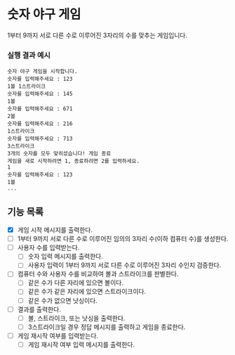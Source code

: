 # 숫자 야구 게임

1부터 9까지 서로 다른 수로 이루어진 3자리의 수를 맞추는 게임입니다. 

### 실행 결과 예시

```
숫자 야구 게임을 시작합니다.
숫자를 입력해주세요 : 123
1볼 1스트라이크
숫자를 입력해주세요 : 145
1볼
숫자를 입력해주세요 : 671
2볼
숫자를 입력해주세요 : 216
1스트라이크
숫자를 입력해주세요 : 713
3스트라이크
3개의 숫자를 모두 맞히셨습니다! 게임 종료
게임을 새로 시작하려면 1, 종료하려면 2를 입력하세요.
1
숫자를 입력해주세요 : 123
1볼
...
```

## 기능 목록
- [X] 게임 시작 메시지를 출력한다. 
- [ ] 1부터 9까지 서로 다른 수로 이루어진 임의의 3자리 수(이하 컴퓨터 수)를 생성한다. 
- [ ] 사용자 수를 입력받는다. 
  - [ ] 숫자 입력 메시지를 출력한다. 
  - [ ] 사용자 입력이 1부터 9까지 서로 다른 수로 이루어진 3자리 수인지 검증한다. 
- [ ] 컴퓨터 수와 사용자 수를 비교하여 볼과 스트라이크를 판별한다. 
  - [ ] 같은 수가 다른 자리에 있으면 볼이다. 
  - [ ] 같은 수가 같은 자리에 있으면 스트라이크이다. 
  - [ ] 같은 수가 없으면 낫싱이다. 
- [ ] 결과를 출력한다. 
  - [ ] 볼, 스트라이크, 또는 낫싱을 출력한다.
  - [ ] 3스트라이크일 경우 정답 메시지를 출력하고 게임을 종료한다. 
- [ ] 게임 재시작 여부를 입력받는다. 
  - [ ] 게임 재시작 여부 입력 메시지를 출력한다. 